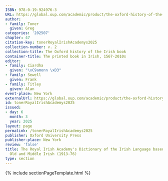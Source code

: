 ```yaml
---
ISBN: 978-0-19-924976-3
URL: https://global.oup.com/academic/product/the-oxford-history-of-the-irish-book-volume-ii-9780199249763?cc=ge&lang=3n#
author:
- family: Toner
  given: Greg
categories: '202507'
chapter: 47
citation-key: tonerRoyalIrishAcademys2025
collection-number: v. 2
collection-title: The Oxford history of the Irish book
container-title: The printed book in Irish, 1567-2010s
editor:
- family: Ciardha
  given: "\xC9amonn \xD3"
- family: Sewell
  given: Frank
- family: Titley
  given: Alan
event-place: New York
externalUrl: https://global.oup.com/academic/product/the-oxford-history-of-the-irish-book-volume-ii-9780199249763?cc=ge&lang=3n#
id: tonerRoyalIrishAcademys2025
issued:
- day: 6
  month: 3
  year: 2025
layout: page
permalink: /tonerRoyalIrishAcademys2025
publisher: Oxford University Press
publisher-place: New York
review: 'false'
title: The Royal Irish Academy's Dictionary of the Irish Language based mainly on
  Old and Middle Irish (1913-76)
type: section
---
```

{% include sectionPageTemplate.html %}